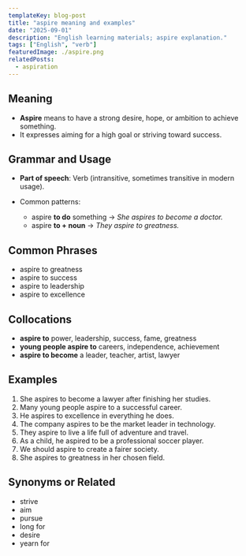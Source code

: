 ```yaml
---
templateKey: blog-post
title: "aspire meaning and examples"
date: "2025-09-01"
description: "English learning materials; aspire explanation."
tags: ["English", "verb"]
featuredImage: ./aspire.png
relatedPosts:
  - aspiration
---
```


## Meaning

- **Aspire** means to have a strong desire, hope, or ambition to achieve something.
- It expresses aiming for a high goal or striving toward success.

## Grammar and Usage

- **Part of speech**: Verb (intransitive, sometimes transitive in modern usage).
- Common patterns:

  - aspire **to do** something → _She aspires to become a doctor._
  - aspire **to + noun** → _They aspire to greatness._

## Common Phrases

- aspire to greatness
- aspire to success
- aspire to leadership
- aspire to excellence

## Collocations

- **aspire to** power, leadership, success, fame, greatness
- **young people aspire to** careers, independence, achievement
- **aspire to become** a leader, teacher, artist, lawyer

## Examples

1. She aspires to become a lawyer after finishing her studies.
2. Many young people aspire to a successful career.
3. He aspires to excellence in everything he does.
4. The company aspires to be the market leader in technology.
5. They aspire to live a life full of adventure and travel.
6. As a child, he aspired to be a professional soccer player.
7. We should aspire to create a fairer society.
8. She aspires to greatness in her chosen field.

## Synonyms or Related

- strive
- aim
- pursue
- long for
- desire
- yearn for
